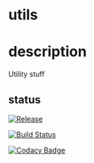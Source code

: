 # utils

# description

Utility stuff

## status

[![Release](https://jitpack.io/v/scompo/utils.svg)](https://jitpack.io/#scompo/utils)

[![Build Status](https://travis-ci.org/scompo/utils.svg?branch=master)](https://travis-ci.org/scompo/utils)

[![Codacy Badge](https://api.codacy.com/project/badge/grade/6f33b0084136472bae950c22d15dfbc7)](https://www.codacy.com/app/scompo/utils)